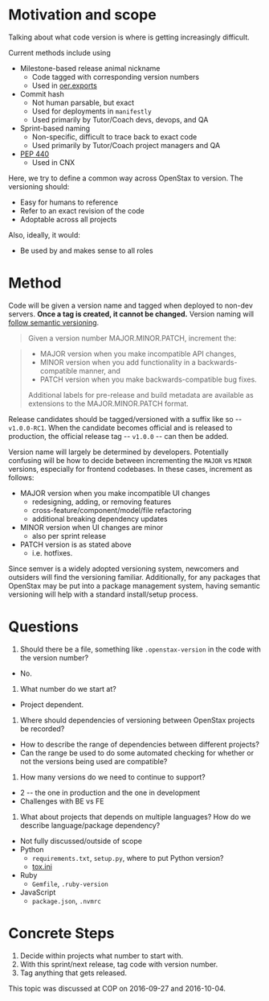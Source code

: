 # Motivation and scope

Talking about what code version is where is getting increasingly difficult.

Current methods include using

* Milestone-based release animal nickname
  * Code tagged with corresponding version numbers
  * Used in [oer.exports](https://github.com/Connexions/oer.exports)
* Commit hash
  * Not human parsable, but exact
  * Used for deployments in `manifestly`
  * Used primarily by Tutor/Coach devs, devops, and QA
* Sprint-based naming
  * Non-specific, difficult to trace back to exact code
  * Used primarily by Tutor/Coach project managers and QA
* [PEP 440](https://www.python.org/dev/peps/pep-0440/)
  * Used in CNX


Here, we try to define a common way across OpenStax to version.  The versioning should:

* Easy for humans to reference
* Refer to an exact revision of the code
* Adoptable across all projects

Also, ideally, it would:

* Be used by and makes sense to all roles

# Method

Code will be given a version name and tagged when deployed to non-dev servers. **Once a tag is created, it cannot be changed.**  Version naming will [follow semantic versioning](http://semver.org/).

> Given a version number MAJOR.MINOR.PATCH, increment the:

> * MAJOR version when you make incompatible API changes,
> * MINOR version when you add functionality in a backwards-compatible manner, and
> * PATCH version when you make backwards-compatible bug fixes.
>
> Additional labels for pre-release and build metadata are available as extensions to the MAJOR.MINOR.PATCH format.

Release candidates should be tagged/versioned with a suffix like so -- `v1.0.0-RC1`.  When the candidate becomes official and is released to production, the official release tag -- `v1.0.0` -- can then be added.

Version name will largely be determined by developers.  Potentially confusing will be how to decide between incrementing the `MAJOR` vs `MINOR` versions, especially for frontend codebases.  In these cases, increment as follows:

* MAJOR version when you make incompatible UI changes
  * redesigning, adding, or removing features
  * cross-feature/component/model/file refactoring
  * additional breaking dependency updates
* MINOR version when UI changes are minor
  * also per sprint release
* PATCH version is as stated above
  * i.e. hotfixes.

Since semver is a widely adopted versioning system, newcomers and outsiders will find the versioning familiar.  Additionally, for any packages that OpenStax may be put into a package management system, having semantic versioning will help with a standard install/setup process.

# Questions

1. Should there be a file, something like `.openstax-version` in the code with the version number?
  * No.
1. What number do we start at?
  * Project dependent.
1. Where should dependencies of versioning between OpenStax projects be recorded?
  * How to describe the range of dependencies between different projects?
  * Can the range be used to do some automated checking for whether or not the versions being used are compatible?
1. How many versions do we need to continue to support?
  * 2 -- the one in production and the one in development
  * Challenges with BE vs FE
1. What about projects that depends on multiple languages?  How do we describe language/package dependency?
  * Not fully discussed/outside of scope
  * Python
    * `requirements.txt`, `setup.py`, where to put Python version?
    * [tox.ini](https://tox.readthedocs.io/en/latest/)
  * Ruby
    * `Gemfile`, `.ruby-version`
  * JavaScript
    * `package.json`, `.nvmrc`


# Concrete Steps

1. Decide within projects what number to start with.
1. With this sprint/next release, tag code with version number.
1. Tag anything that gets released.

This topic was discussed at COP on 2016-09-27 and 2016-10-04.
